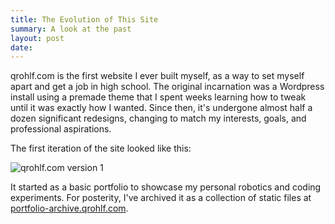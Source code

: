 ```yaml
---
title: The Evolution of This Site
summary: A look at the past
layout: post
date:
---
```


qrohlf.com is the first website I ever built myself, as a way to set myself apart and get a job in high school. The original incarnation was a Wordpress install using a premade theme that I spent weeks learning how to tweak until it was exactly how I wanted. Since then, it's undergone almost half a dozen significant redesigns, changing to match my interests, goals, and professional aspirations.

The first iteration of the site looked like this:

![qrohlf.com version 1]()

It started as a basic portfolio to showcase my personal robotics and coding experiments. For posterity, I've archived it as a collection of static files at [portfolio-archive.qrohlf.com](http://portfolio-archive.qrohlf.com).
